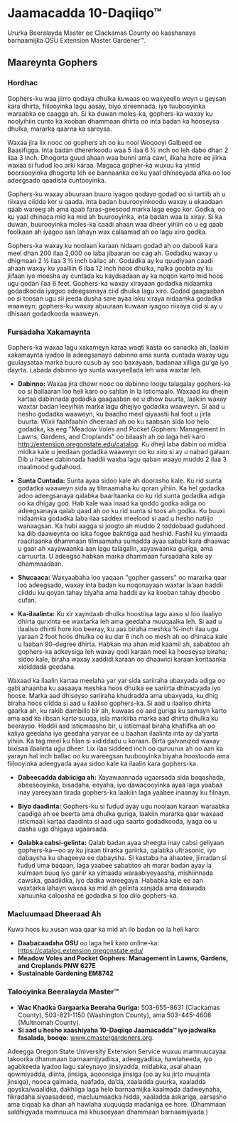 # Jaamacadda 10-Daqiiqo™

Ururka Beeralayda Master ee Clackamas County oo kaashanaya barnaamijka OSU Extension Master Gardener™.

## Maareynta Gophers

### Hordhac
Gophers-ku waa jiirro qodaya dhulka kuwaas oo waxyeello weyn u geysan kara dhirta, fiilooyinka lagu aasay, biyo xireennada, iyo tuubooyinka waraabka ee caagga ah. Si ka duwan moles-ka, gophers-ka waxay ku noolyihiin cunto ka kooban dhammaan dhirta oo inta badan ka hooseysa dhulka, mararka qaarna ka sareysa.

Waxaa jira lix nooc oo gophers ah oo ku nool Woqooyi Galbeed ee Baasifigga. Inta badan dhererkoodu waa 5 ilaa 6 ½ inch oo leh dabo dhan 2 ilaa 3 inch. Dhogorta guud ahaan waa bunni ama cawl, ilkaha hore ee jiirka waxaa si fudud loo arki karaa. Magaca gopher-ka wuxuu ka yimid boorsooyinka dhogorta leh ee bannaanka ee ku yaal dhinacyada afka oo loo adeegsado qaadista cuntooyinka.

Gophers-ku waxay abuuraan buuro iyagoo qodayo godad oo si tartiib ah u riixaya ciidda kor u qaada. Inta badan buurooyinkoodu waxay u ekaadaan qaab wareeg ah ama qaab faras-geesood marka laga eego kor. Godka, oo ku yaal dhinaca mid ka mid ah buurooyinka, inta badan waa la xiray. Si ka duwan, buurooyinka moles-ka caadi ahaan waa dheer yihiin oo u eg qaab foolkaan ah iyagoo aan lahayn wax calaamad ah oo lagu xiro godka.

Gophers-ka waxay ku noolaan karaan nidaam godad ah oo dabooli kara meel dhan 200 ilaa 2,000 oo laba jibaaran oo cag ah. Godadku waxay u dhigmaan 2 ½ ilaa 3 ½ inch ballac ah. Godadka ay ku quudiyaan caadi ahaan waxay ku yaalliin 6 ilaa 12 inch hoos dhulka, halka goobta ay ku jiifaan iyo meesha ay cuntada ku kaydsadaan ay ka noqon karto mid hoos ugu qodan ilaa 6 feet. Gophers-ka waxay xirayaan godadka nidaamka godadkooda iyagoo adeegsanaya ciid dhulka lagu xiro. Godad gaagaaban oo si toosan ugu sii jeeda dusha sare ayaa isku xiraya nidaamka godadka waaweyn; gophers-ku waxay abuuraan kuwaan iyagoo riixaya ciid si ay u dhisaan godadkooda waaweyn.

### Fursadaha Xakamaynta
Gophers-ka waxaa lagu xakameyn karaa waqti kasta oo sanadka ah, laakiin xakamaynta iyadoo la adeegsanayo dabinno ama sunta cuntada waxay ugu guulaysataa marka buuro cusub ay soo baxayaan, badanaa xilliga gu'ga iyo dayrta. Labada dabinno iyo sunta waxyeellada leh waa waxtar leh.

- **Dabinno:** Waxaa jira dhowr nooc oo dabinno loogu talagalay gophers-ka oo si ballaaran loo heli karo oo sahlan in la isticmaalo. Waxaad ku dhejin kartaa dabinnada godadka gaagaaban ee u dhow buurta, laakiin waxay waxtar badan leeyihiin marka lagu dhejiyo godadka waaweyn. Si aad u hesho godadka waaweyn, ku baadho meel qiyaastii hal foot u jirta buurta. Wixii faahfaahin dheeraad ah oo ku saabsan sida loo helo godadka, ka eeg "Meadow Voles and Pocket Gophers: Management in Lawns, Gardens, and Croplands" oo bilaash ah oo laga heli karo http://extension.oregonstate.edu/catalog. Ku dheji laba dabin oo midba midka kale u jeedaan godadka waaweyn oo ku xiro si ay u nabad galaan. Dib u habee dabinnada haddii waxba lagu qaban waayo muddo 2 ilaa 3 maalmood gudahood.

- **Sunta Cuntada:** Sunta ayaa sidoo kale ah doorasho kale. Ku rid sunta godadka waaweyn sida ay tilmaamaha ku qoran yihiin. Ka hel godadka adoo adeegsanaya qalabka baaritaanka oo ku rid sunta godadka adiga oo ka dhigay god. Hab kale waa inaad ka qoddo godka adiga oo adeegsanaya qalab qaad ah oo ku rid sunta si toos ah godka. Ku buuxi nidaamka godadka laba ilaa saddex meelood si aad u hesho natiijo wanaagsan. Ka hubi aagga si joogto ah muddo 2 toddobaad gudahood ka dib daaweynta oo iska fogee bakhtiga aad heshid. Fashil ku yimaada raacitaanka dhammaan tilmaamaha sumadda ayaa sababi kara dhaawac u gaar ah xayawaanka aan lagu talagalin, xayawaanka guriga, ama carruurta. U adeegso habkan marka dhammaan fursadaha kale ay dhammaadaan.

- **Shucaaca:** Waxyaabaha loo yaqaan "gopher gassers" oo mararka qaar loo adeegsado, waxay inta badan ku noqonayaan waxtar la’aan haddii ciiddu ku qoyan tahay biyaha ama haddii ay ka kooban tahay dhoobo cufan.

- **Ka-ilaalinta:** Ku xir xayndaab dhulka hoostiisa lagu aaso si loo ilaaliyo dhirta qurxinta ee waxtarka leh ama geedaha muuqaalka leh. Si aad u ilaaliso dhirtii hore loo beeray, ku aas biraha meshka ¾-inch ilaa ugu yaraan 2 foot hoos dhulka oo ku dar 6 inch oo mesh ah oo dhinaca kale u laaban 90-degree dhirta. Habkan ma ahan mid kaamil ah, sababtoo ah gophers-ka adkeysiga leh waxay qodi karaan meel ka hooseysa biraha; sidoo kale, biraha waxay xaddidi karaan oo dhaawici karaan koritaanka xididdada geedaha.

Waxaad ka ilaalin kartaa meelaha yar yar sida sariiraha ubaxyada adiga oo gabi ahaanba ku aasaaya meshka hoos dhulka ee sariirta dhinacyada iyo hoose. Marka aad dhiseyso sariiraha khudradda ama ubaxyada, ku dhig biraha hoos ciidda si aad u ilaaliso gophers-ka. Si aad u ilaaliso dhirta gaarka ah, ku rakib dambiilo bir ah, kuwaas oo aad guriga ku samayn karto ama aad ka iibsan karto suuqa, isla markiiba marka aad dhirta dhulka ku beerayso. Haddii aad isticmaasho bir, u isticmaal biraha khafiifka ah oo kaliya geedaha iyo geedaha yaryar ee u baahan ilaalinta inta ay da’yarta yihiin. Ka tag meel ku filan si xididdadu u koraan. Birta galvanized waxay bixisaa ilaalinta ugu dheer. Lix ilaa siddeed inch oo quruurux ah oo aan ka yarayn hal inch ballac oo ku wareegsan tuubooyinka biyaha hoostooda ama fiilooyinka adeegyada ayaa sidoo kale ka ilaalin kara gophers-ka.

- **Dabeecadda dabiiciga ah:** Xayawaannada ugaarsada sida baqashada, abeesooyinka, bisadaha, eeyaha, iyo dawacooyinka ayaa laga yaabaa inay yareeyaan tirada gophers-ka laakiin laga yaabee inaanay ku filnayn.

- **Biyo daadinta:** Gophers-ku si fudud ayay ugu noolaan karaan waraabka caadiga ah ee beerta ama dhulka guriga, laakiin mararka qaar waxaad isticmaali kartaa daadinta si aad uga saarto godadkooda, iyaga oo u daaha uga dhigaya ugaarsada.

- **Qalabka cabsi-gelinta:** Qalab badan ayaa sheegta inay cabsi geliyaan gophers-ka—oo ay ku jiraan tiirarka gariirka, qalabka ultrasonic, iyo dabaysha ku shaqeeya ee dabaysha. Si kastaba ha ahaatee, jiirradan si fudud uma baqaan, laga yaabee sababtoo ah marar badan ayay la kulmaan buuq iyo gariir ka yimaada waraabiyeyaasha, mishiinnada cawska, gaadiidka, iyo dadka wareegaya. Hababka kale ee aan waxtarka lahayn waxaa ka mid ah gelinta xanjada ama daawada xanuunka caloosha ee godadka si loo dilo gophers-ka.

### Macluumaad Dheeraad Ah
Kuwa hoos ku xusan waa qaar ka mid ah ilo badan oo la heli karo:
- **Daabacaadaha OSU** oo laga heli karo online-ka: https://catalog.extension.oregonstate.edu/
- **Meadow Voles and Pocket Gophers: Management in Lawns, Gardens, and Croplands PNW 627E**
- **Sustainable Gardening EM8742**

### Talooyinka Beeralayda Master™
- **Wac Khadka Gargaarka Beeraha Guriga:** 503-655-8631 (Clackamas County), 503-821-1150 (Washington County), ama 503-445-4608 (Multnomah County).
- **Si aad u hesho xaashiyaha 10-Daqiiqo Jaamacadda™ iyo jadwalka fasalada, booqo:** www.cmastergardeners.org.

Adeegga Oregon State University Extension Service wuxuu mamnuucayaa takoorka dhammaan barnaamijyadiisa, adeegyadiisa, hawlaheeda, iyo agabkeeda iyadoo lagu saleynayo jinsiyadda, midabka, asal ahaan qowmiyadda, diinta, jinsiga, aqoonsiga jinsiga (oo ay ku jirto muujinta jinsiga), nooca galmada, naafada, da’da, xaaladda guurka, xaaladda qoyska/waalidka, dakhliga laga helo barnaamijka kaalmada dadweynaha, fikradaha siyaasadeed, macluumaadka hidda, xaaladda askariga, aarsasho ama ciqaab ka dhan ah hawlaha xuquuqda madaniga ee hore. (Dhammaan saldhigyada mamnuuca ma khuseeyaan dhammaan barnaamijyada.)
